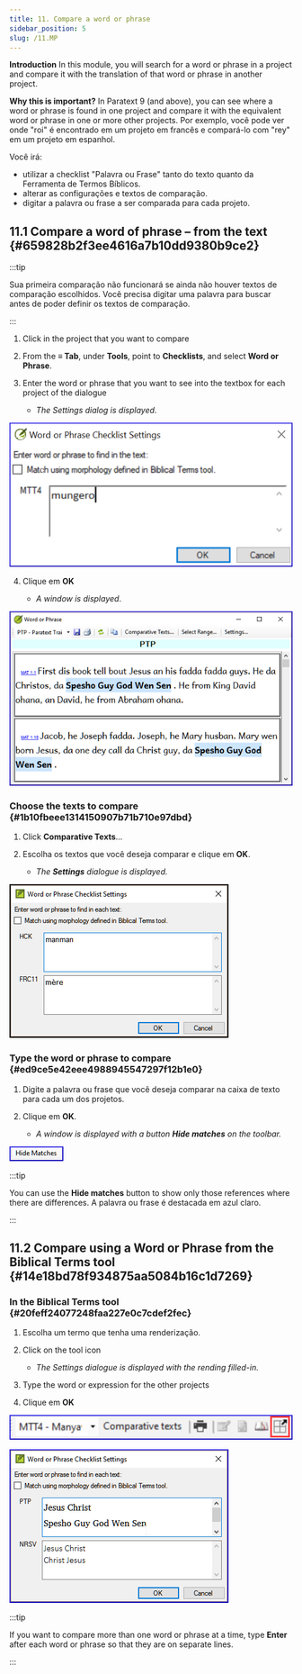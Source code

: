 ```yaml
---
title: 11. Compare a word or phrase
sidebar_position: 5
slug: /11.MP
---
```


**Introduction**  In this module, you will search for a word or phrase in a project and compare it with the translation of that word or phrase in another project.

**Why this is important?**  In Paratext 9 (and above), you can see where a word or phrase is found in one project and compare it with the equivalent word or phrase in one or more other projects. Por exemplo, você pode ver onde "roi" é encontrado em um projeto em francês e compará-lo com "rey" em um projeto em espanhol.

Você irá:

- utilizar a checklist "Palavra ou Frase" tanto do texto quanto da Ferramenta de Termos Bíblicos.
- alterar as configurações e textos de comparação.
- digitar a palavra ou frase a ser comparada para cada projeto.

## 11.1 Compare a word of phrase – from the text {#659828b2f3ee4616a7b10dd9380b9ce2}

:::tip

Sua primeira comparação não funcionará se ainda não houver textos de comparação escolhidos. Você precisa digitar uma palavra para buscar antes de poder definir os textos de comparação.

:::

<div class='notion-row'>
<div class='notion-column' style={{width: 'calc((100% - (min(32px, 4vw) * 1)) * 0.5)'}}>

1. Click in the project that you want to compare

2. From the **≡ Tab**, under **Tools**, point to **Checklists**, and select **Word or Phrase**.

3. Enter the word or phrase that you want to see into the textbox for each project of the dialogue
    - _The Settings dialog is displayed_.

</div><div className='notion-spacer'></div>

<div class='notion-column' style={{width: 'calc((100% - (min(32px, 4vw) * 1)) * 0.5)'}}>

![](./1531789001.png)

</div><div className='notion-spacer'></div>
</div>

<div class='notion-row'>
<div class='notion-column' style={{width: 'calc((100% - (min(32px, 4vw) * 1)) * 0.5)'}}>

4. Clique em **OK**

    - _A window is displayed_.

</div><div className='notion-spacer'></div>

<div class='notion-column' style={{width: 'calc((100% - (min(32px, 4vw) * 1)) * 0.5)'}}>

![](./6425422.png)

</div><div className='notion-spacer'></div>
</div>

### Choose the texts to compare {#1b10fbeee1314150907b71b710e97dbd}

<div class='notion-row'>
<div class='notion-column' style={{width: 'calc((100% - (min(32px, 4vw) * 1)) * 0.5)'}}>

1. Click **Comparative Texts**…

2. Escolha os textos que você deseja comparar e clique em <strong x-id="1">OK</strong>.
    - _The_ _**Settings**_ _dialogue is displayed._

</div><div className='notion-spacer'></div>

<div class='notion-column' style={{width: 'calc((100% - (min(32px, 4vw) * 1)) * 0.5)'}}>

![](./809248301.png)

</div><div className='notion-spacer'></div>
</div>

### Type the word or phrase to compare {#ed9ce5e42eee4988945547297f12b1e0}

1. Digite a palavra ou frase que você deseja comparar na caixa de texto para cada um dos projetos.

<div class='notion-row'>
<div class='notion-column' style={{width: 'calc((100% - (min(32px, 4vw) * 1)) * 0.5)'}}>

2. Clique em **OK**.

    - _A window is displayed with a button_ _**Hide matches**_ _on the toolbar._

</div><div className='notion-spacer'></div>

<div class='notion-column' style={{width: 'calc((100% - (min(32px, 4vw) * 1)) * 0.5)'}}>

![](./1899548500.png)

</div><div className='notion-spacer'></div>
</div>

:::tip

You can use the **Hide matches** button to show only those references where there are differences. A palavra ou frase é destacada em azul claro.

:::

## 11.2 Compare using a Word or Phrase from the Biblical Terms tool {#14e18bd78f934875aa5084b16c1d7269}

### In the Biblical Terms tool {#20feff24077248faa227e0c7cdef2fec}

1. Escolha um termo que tenha uma renderização.

<div class='notion-row'>
<div class='notion-column' style={{width: 'calc((100% - (min(32px, 4vw) * 1)) * 0.5)'}}>

2. Click on the tool icon

    - _The Settings dialogue is displayed with the rending filled-in._

3. Type the word or expression for the other projects

4. Clique em **OK**

</div><div className='notion-spacer'></div>

<div class='notion-column' style={{width: 'calc((100% - (min(32px, 4vw) * 1)) * 0.5)'}}>

![](./1761925957.png)

![](./1598107093.png)

</div><div className='notion-spacer'></div>
</div>

:::tip

If you want to compare more than one word or phrase at a time, type **Enter** after each word or phrase so that they are on separate lines.

:::



